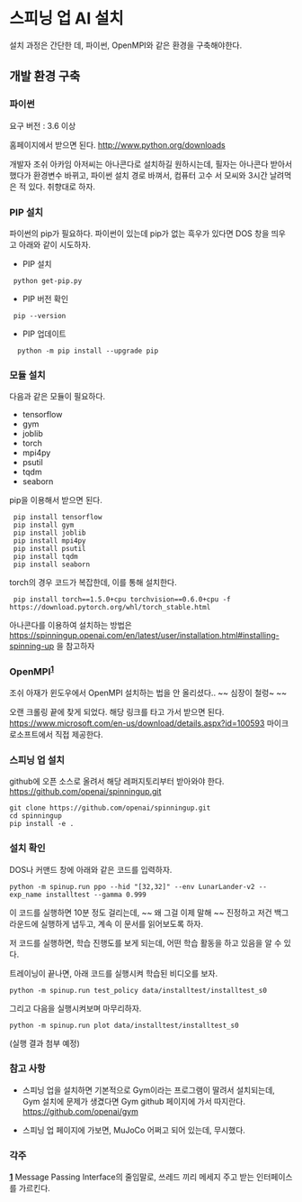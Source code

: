 # 스피닝 업 AI 설치
설치 과정은 간단한 데, 파이썬, OpenMPI와 같은 환경을 구축해야한다.

## 개발 환경 구축
### 파이썬
요구 버전 : 3.6 이상

홈페이지에서 받으면 된다. http://www.python.org/downloads

개발자 조쉬 아카임 아저씨는 아나콘다로 설치하길 원하시는데, 필자는 아나콘다 받아서 했다가 환경변수 바뀌고, 파이썬 설치 경로 바껴서, 컴퓨터 고수 서 모씨와 3시간 날려먹은 적 있다. 취향대로 하자.


### PIP 설치
파이썬의 pip가 필요하다. 파이썬이 있는데 pip가 없는 흑우가 있다면 DOS 창을 띄우고 아래와 같이 시도하자.

- PIP 설치
```
 python get-pip.py
```
- PIP 버전 확인
```
 pip --version
```

- PIP 업데이트
```
  python -m pip install --upgrade pip
```

### 모듈 설치
다음과 같은 모듈이 필요하다.

- tensorflow
- gym
- joblib
- torch
- mpi4py
- psutil
- tqdm
- seaborn

pip을 이용해서 받으면 된다.

```
 pip install tensorflow
 pip install gym
 pip install joblib
 pip install mpi4py
 pip install psutil
 pip install tqdm
 pip install seaborn
```


torch의 경우 코드가 복잡한데, 이를 통해 설치한다.

```
 pip install torch==1.5.0+cpu torchvision==0.6.0+cpu -f https://download.pytorch.org/whl/torch_stable.html

```
아나콘다를 이용하여 설치하는 방법은 https://spinningup.openai.com/en/latest/user/installation.html#installing-spinning-up 을 참고하자

### OpenMPI<sup id="a1">[1](#b1)</sup>
조쉬 아재가 윈도우에서 OpenMPI 설치하는 법을 안 올리셨다.. ~~ 심장이 철렁~ ~~

오랜 크롤링 끝에 찾게 되었다. 해당 링크를 타고 가서 받으면 된다.
https://www.microsoft.com/en-us/download/details.aspx?id=100593
마이크로소프트에서 직접 제공한다.

### 스피닝 업 설치
github에 오픈 소스로 올려서 해당 레퍼지토리부터 받아와야 한다. https://github.com/openai/spinningup.git

```
git clone https://github.com/openai/spinningup.git
cd spinningup
pip install -e .
```

### 설치 확인
DOS나 커맨드 창에 아래와 같은 코드를 입력하자.
```
python -m spinup.run ppo --hid "[32,32]" --env LunarLander-v2 --exp_name installtest --gamma 0.999
```
이 코드를 실행하면 10분 정도 걸리는데, ~~ 왜 그걸 이제 말해 ~~ 진정하고 저건 백그라운드에 실행하게 냅두고, 계속 이 문서를 읽어보도록 하자.

저 코드를 실행하면, 학습 진행도를 보게 되는데, 어떤 학습 활동을 하고 있음을 알 수 있다.

트레이닝이 끝나면, 아래 코드를 실행시켜 학습된 비디오를 보자.

```
python -m spinup.run test_policy data/installtest/installtest_s0
```

그리고 다음을 실행시켜보며 마무리하자.

```
python -m spinup.run plot data/installtest/installtest_s0
```
(실행 결과 첨부 예정)
### 참고 사항
- 스피닝 업을 설치하면 기본적으로 Gym이라는 프로그램이 딸려서 설치되는데, Gym 설치에 문제가 생겼다면 Gym github 페이지에 가서 따지란다.
https://github.com/openai/gym

- 스피닝 업 페이지에 가보면, MuJoCo 어쩌고 되어 있는데, 무시했다.

### 각주
<b id="b1">[1](#a1)</b> Message Passing Interface의 줄임말로, 쓰레드 끼리 메세지 주고 받는 인터페이스를 가르킨다.
